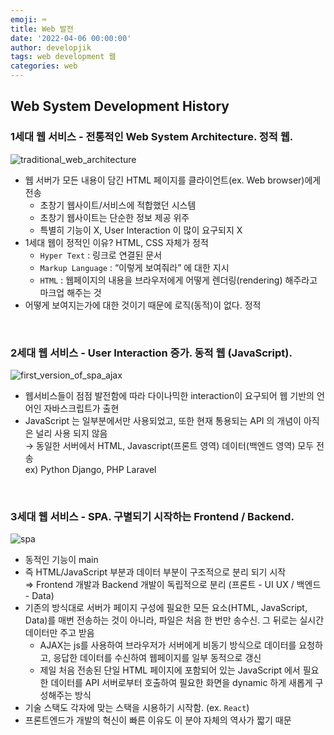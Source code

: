 ```yaml
---
emoji: ⌨
title: Web 발전
date: '2022-04-06 00:00:00'
author: developjik
tags: web development 웹
categories: web
---
```


## Web System Development History

### 1세대 웹 서비스 - 전통적인 Web System Architecture. 정적 웹.

![traditional_web_architecture](https://user-images.githubusercontent.com/67889389/161797770-76df6f7c-a5e0-4048-b66d-94ecf705d93b.png)

- 웹 서버가 모든 내용이 담긴 HTML 페이지를 클라이언트(ex. Web browser)에게 전송
  - 초창기 웹사이트/서비스에 적합했던 시스템
  - 초창기 웹사이트는 단순한 정보 제공 위주
  - 특별히 기능이 X, User Interaction 이 많이 요구되지 X
- 1세대 웹이 정적인 이유? HTML, CSS 자체가 정적
  - `Hyper Text` : 링크로 연결된 문서
  - `Markup Language` : “이렇게 보여줘라” 에 대한 지시
  - `HTML` : 웹페이지의 내용을 브라우저에게 어떻게 렌더링(rendering) 해주라고 마크업 해주는 것
- 어떻게 보여지는가에 대한 것이기 때문에 로직(동적)이 없다. 정적

<br/>

### 2세대 웹 서비스 - User Interaction 증가. 동적 웹 (JavaScript).

![first_version_of_spa_ajax](https://user-images.githubusercontent.com/67889389/161797756-2701467a-076a-4d86-8198-c931f491895d.png)

- 웹서비스들이 점점 발전함에 따라 다이나믹한 interaction이 요구되어 웹 기반의 언어인 자바스크립트가 출현
- JavaScript 는 일부분에서만 사용되었고, 또한 현재 통용되는 API 의 개념이 아직은 널리 사용 되지 않음 <br/> → 동일한 서버에서 HTML, Javascript(프론트 영역) 데이터(백엔드 영역) 모두 전송 <br/> ex) Python Django, PHP Laravel

<br/>

### 3세대 웹 서비스 - SPA. 구별되기 시작하는 Frontend / Backend.

![spa](https://user-images.githubusercontent.com/67889389/161797762-264d9948-e70e-40d2-b24c-9eb3a00f4d85.png)

- 동적인 기능이 main
- 즉 HTML/JavaScript 부분과 데이터 부분이 구조적으로 분리 되기 시작 <br/>⇒ Frontend 개발과 Backend 개발이 독립적으로 분리 (프론트 - UI UX / 백엔드 - Data)
- 기존의 방식대로 서버가 페이지 구성에 필요한 모든 요소(HTML, JavaScript, Data)를 매번 전송하는 것이 아니라, 파일은 처음 한 번만 송수신. 그 뒤로는 실시간 데이터만 주고 받음
  - AJAX는 js를 사용하여 브라우저가 서버에게 비동기 방식으로 데이터를 요청하고, 응답한 데이터를 수신하여 웹페이지를 일부 동적으로 갱신
  - 제일 처음 전송된 단일 HTML 페이지에 포함되어 있는 JavaScript 에서 필요한 데이터를 API 서버로부터 호출하여 필요한 화면을 dynamic 하게 새롭게 구성해주는 방식
- 기술 스택도 각자에 맞는 스택을 시용하기 시작함. (ex. `React`)
- 프론트엔드가 개발의 혁신이 빠른 이유도 이 분야 자체의 역사가 짧기 때문

```toc

```
